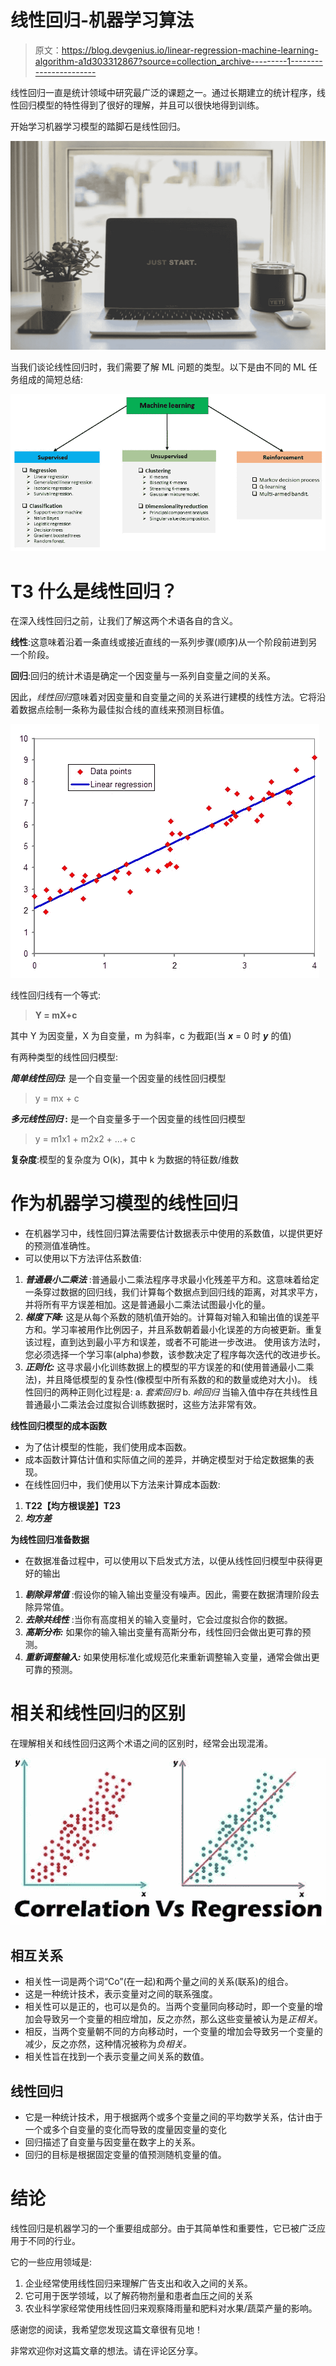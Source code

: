 # 线性回归-机器学习算法

> 原文：<https://blog.devgenius.io/linear-regression-machine-learning-algorithm-a1d303312867?source=collection_archive---------1----------------------->

线性回归一直是统计领域中研究最广泛的课题之一。通过长期建立的统计程序，线性回归模型的特性得到了很好的理解，并且可以很快地得到训练。

开始学习机器学习模型的踏脚石是线性回归。

![](img/50301dfc200a170f3da7a737f80e5dc3.png)

当我们谈论线性回归时，我们需要了解 ML 问题的类型。以下是由不同的 ML 任务组成的简短总结:

![](img/f14801d7e8a18710d32fb482ca1a4407.png)

# **T3 什么是线性回归？**

在深入线性回归之前，让我们了解这两个术语各自的含义。

**线性**:这意味着沿着一条直线或接近直线的一系列步骤(顺序)从一个阶段前进到另一个阶段。

**回归**:回归的统计术语是确定一个因变量与一系列自变量之间的关系。

因此，*线性回归*意味着对因变量和自变量之间的关系进行建模的线性方法。它将沿着数据点绘制一条称为最佳拟合线的直线来预测目标值。

![](img/91040b3f62a12a5ab44fd726eb3819c6.png)

线性回归线有一个等式:

> **Y = mX+c**

其中 Y 为因变量，X 为自变量，m 为斜率，c 为截距(当 ***x*** = 0 时 ***y*** 的值)

有两种类型的线性回归模型:

***简单线性回归:*** 是一个自变量一个因变量的线性回归模型

> y = mx + c

***多元线性回归* :** 是一个自变量多于一个因变量的线性回归模型

> y = m1x1 + m2x2 + …+ c

**复杂度**:模型的复杂度为 O(k)，其中 k 为数据的特征数/维数

# 作为机器学习模型的线性回归

*   在机器学习中，线性回归算法需要估计数据表示中使用的系数值，以提供更好的预测值准确性。
*   可以使用以下方法评估系数值:

1.  ***普通最小二乘法*** :普通最小二乘法程序寻求最小化残差平方和。这意味着给定一条穿过数据的回归线，我们计算每个数据点到回归线的距离，对其求平方，并将所有平方误差相加。这是普通最小二乘法试图最小化的量。
2.  ***梯度下降:*** 这是从每个系数的随机值开始的。计算每对输入和输出值的误差平方和。学习率被用作比例因子，并且系数朝着最小化误差的方向被更新。重复该过程，直到达到最小平方和误差，或者不可能进一步改进。
    使用该方法时，您必须选择一个学习率(alpha)参数，该参数决定了程序每次迭代的改进步长。
3.  ***正则化:*** 这寻求最小化训练数据上的模型的平方误差的和(使用普通最小二乘法)，并且降低模型的复杂性(像模型中所有系数的和的数量或绝对大小)。
    线性回归的两种正则化过程是:
    a. *套索回归*
    b. *岭回归*
    当输入值中存在共线性且普通最小二乘法会过度拟合训练数据时，这些方法非常有效。

**线性回归模型的成本函数**

*   为了估计模型的性能，我们使用成本函数。
*   成本函数计算估计值和实际值之间的差异，并确定模型对于给定数据集的表现。
*   在线性回归中，我们使用以下方法来计算成本函数:

1.  **T22【均方根误差】T23**
2.  ***均方差***

**为线性回归准备数据**

*   在数据准备过程中，可以使用以下启发式方法，以便从线性回归模型中获得更好的输出

1.  ***剔除异常值*** :假设你的输入输出变量没有噪声。因此，需要在数据清理阶段去除异常值。
2.  ***去除共线性*** :当你有高度相关的输入变量时，它会过度拟合你的数据。
3.  ***高斯分布:*** 如果你的输入输出变量有高斯分布，线性回归会做出更可靠的预测。
4.  ***重新调整输入:*** 如果使用标准化或规范化来重新调整输入变量，通常会做出更可靠的预测。

# 相关和线性回归的区别

在理解相关和线性回归这两个术语之间的区别时，经常会出现混淆。

![](img/2327c069cf74f9a97f03ed5324c7cccc.png)

## 相互关系

*   相关性一词是两个词“Co”(在一起)和两个量之间的关系(联系)的组合。
*   这是一种统计技术，表示变量对之间的联系强度。
*   相关性可以是正的，也可以是负的。当两个变量同向移动时，即一个变量的增加会导致另一个变量的相应增加，反之亦然，那么这些变量被认为是*正相关*。
*   相反，当两个变量朝不同的方向移动时，一个变量的增加会导致另一个变量的减少，反之亦然，这种情况被称为*负相关。*
*   相关性旨在找到一个表示变量之间关系的数值。

## 线性回归

*   它是一种统计技术，用于根据两个或多个变量之间的平均数学关系，估计由于一个或多个自变量的变化而导致的度量因变量的变化
*   回归描述了自变量与因变量在数字上的关系。
*   回归的目标是根据固定变量的值预测随机变量的值。

# **结论**

线性回归是机器学习的一个重要组成部分。由于其简单性和重要性，它已被广泛应用于不同的行业。

它的一些应用领域是:

1.  企业经常使用线性回归来理解广告支出和收入之间的关系。
2.  它可用于医学领域，以了解药物剂量和患者血压之间的关系
3.  农业科学家经常使用线性回归来观察降雨量和肥料对水果/蔬菜产量的影响。

感谢您的阅读，我希望您发现这篇文章很有见地！

非常欢迎你对这篇文章的想法。请在评论区分享。